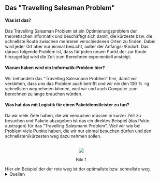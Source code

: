 ## Das "Travelling Salesman Problem"
<!--
„Was ist denn das Travelling Salesman Problem? 
Und warum haben wir denn eigentlich ein Informatik-Problem hier in der Ausbildung?
Ich will doch gar nichts mit Computern machen! 
Was hat das denn hier alles mit Logistik für einen Paketdienstleister zu tun?“
-->

#### Was ist das?
Das Travelling Salesman Problem ist ein Optimierungsproblem der theoretischen Informatik und beschäftigt sich damit, die kürzeste bzw. die schnellste Route zwischen mehreren verschiedenen Orten zu finden. Dabei wird jeder Ort aber nur einmal besucht, außer der Anfangs-/Endort. Das daraus folgende Problem ist, dass für jeden neuen Punkt der zur Route hinzugefügt wird
die Zeit zum Berechnen exponentiell ansteigt.

#### Warum haben wird ein Imformatik-Problem hier?
<!---
Wir behandeln dieses Informatik-Problem, da es uns aufzeigt, dass wir nie die kürzeste bzw. die schnellste Route  
selbst mithilfe von Computern finden können.
[![Beispiel](https://1.bp.blogspot.com/-VaXoFPGLCWI/TkCaru0YEJI/AAAAAAAAAH8/kb4MrZvZ-CE/s1600/TSP1.jpg)](https://computationaltales.blogspot.com/2011/08/traveling-salesmans-problem-part-6-of.html)
-->  
Wir behandeln das "Travelling Salesmann Problem" hier, damit wir verstehen, dass uns das Problem auch betrifft und
wir nie den 100 % -ig schnellsten wegnehmen können, weil wir und auch Computer zum berechnen zu lange brauchen würden.

#### Was hat das mit Logistik für einen Paketdienstleister zu tun?
Da wir viele Ziele haben, die wir versuchen müssen in kurzer Zeit zu besuchen und Pakete abzugeben ist das ein direktes Beispiel (das Pakte austragen)
für das "Travelling Salesmann Problem". Weil wir wie bei Problem viele Punkte haben, die wir nur einmal besuchen dürfen
und den schnellsten/kürzesten weg dazu nehmen sollen.
<br/><br/>
<p align="center">
  <img src="https://1.bp.blogspot.com/-VaXoFPGLCWI/TkCaru0YEJI/AAAAAAAAAH8/kb4MrZvZ-CE/s1600/TSP1.jpg" />
  <p align="center">Bild 1</p>
</p>
Hier ein Beispiel der der rote weg ist der optimallste bzw. schnellste weg.



<details>
<summary>Quellen</summary>
  <br>
      Bild 1: Kubica, Jeremy (2011): The Traveling Salesman’s Problem: Part 6 of Ann’s Visit to G’Raph, blogspot, [online] https://computationaltales.blogspot.com/2011/08/traveling-salesmans-problem-part-6-of.html [abgerufen am 13.03.2022]. 
  <br>
      Text: Wikipedia-Autoren (2002): Problem des Handlungsreisenden, wikipedia.org, [online] https://de.wikipedia.org/wiki/Problem_des_Handlungsreisenden [abgerufen am 13.03.2022].  
</details>
